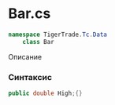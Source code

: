 
# Bar.cs
```csharp
namespace TigerTrade.Tc.Data  
    class Bar
```

Описание

### Синтаксис
```csharp
public double High;{}
```
